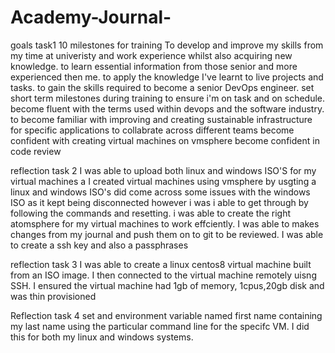 # Academy-Journal-
goals task1
10 milestones for training 
To develop and improve my skills from my time at univeristy and work experience whilst also acquiring new knowledge. 
to learn essential information from those senior and more experienced then me. 
to apply the knowledge I've learnt to live projects and tasks. 
to gain the skills required to become a senior DevOps engineer.
set short term milestones during training to ensure i'm on task and on schedule. 
become fluent with the terms used within devops and the software industry. 
to become familiar with improving and creating sustainable infrastructure for specific applications 
to collabrate across different teams
become confident with creating virtual machines on vmsphere 
become confident in code review 

reflection task 2 
I was able to upload both linux and windows ISO'S for my virtual machines a
I created virtual machines using vmsphere by usgting a linux and windows ISO's
did come across some issues with the windows ISO as it kept being disconnected
however i was i able to get through by following the commands and resetting. 
i was able to create the right atomsphere for my virtual machines to work effciently.
I was able to makes changes from my journal and push them on to git to be reviewed. 
I was able to create a ssh key and also a passphrases

reflection 
task 3 
I was able to create a linux centos8 virtual machine built from an ISO image. 
I then connected to the virtual machine remotely uisng SSH.
I ensured the virtual machine had 1gb of memory, 1cpus,20gb disk and was thin provisioned

Reflection 
task 4
set and environment variable named first name containing my last name using the particular command line for the specifc VM. I did this for both my linux and windows systems. 
